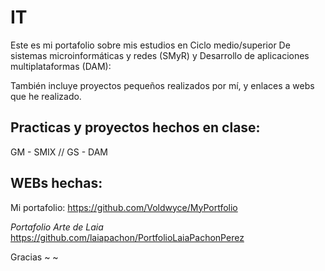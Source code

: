 # IT
Este es mi portafolio sobre mis estudios en Ciclo medio/superior De sistemas microinformáticas y redes (SMyR) y Desarrollo de aplicaciones multiplataformas (DAM):

También incluye proyectos pequeños realizados por mí, y enlaces a webs que he realizado.

## Practicas y proyectos hechos en clase:

GM - SMIX //
GS - DAM


## WEBs hechas:

Mi portafolio:
https://github.com/Voldwyce/MyPortfolio

*Portafolio Arte de Laia*
https://github.com/laiapachon/PortfolioLaiaPachonPerez

Gracias ~ ~
